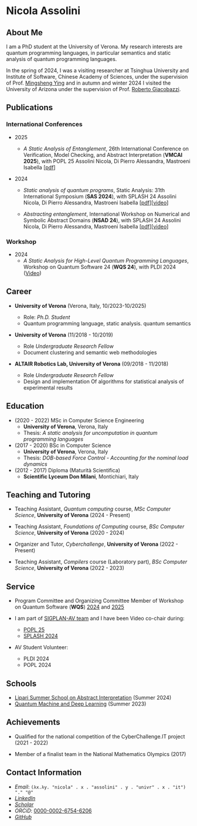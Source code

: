 # Nicola Assolini

<!-- Quantum Programming Languages PhD Student at the University of Verona -->

## About Me

I am a PhD student at the University of Verona. 
My research interests are quantum programming languages, in particular semantics and static analysis of quantum programming languages.

In the spring of 2024, I was a visiting researcher at Tsinghua University and Institute of Software, Chinese Academy of Sciences, under the supervision of Prof. [Mingsheng Ying](https://profiles.uts.edu.au/Mingsheng.Ying) and in autumn and winter 2024 I visited the University of Arizona under the supervision of Prof. [Roberto Giacobazzi](https://www2.cs.arizona.edu/people/giacobazzi/). 

<!--, category theory and topological quantum computing. -->
<!-- Recently I have been working on semantics of quantum loop and static analysis of quantum languages. -->

<!-- ## Markdown linting and style checking for Visual Studio Code

1. [Work Experience](#work-experience)
2. [Education](#education)
3. [Invited Talks](#invited-talks)
4. [Contact Information](#contact-information) -->

<!-- ## Ongoing Projects   -->
## Publications
### International Conferences
- 2025
    - *A Static Analysis of Entanglement*,
    26th International Conference on Verification, Model Checking, and Abstract Interpretation (**VMCAI 2025**), with POPL 25
    Assolini Nicola, Di Pierro Alessandra, Mastroeni Isabella  [[pdf](pdf/VMCAI_25___Entanglement_Analysis.pdf)]

- 2024
    - *Static analysis of quantum programs*,
    Static Analysis: 31th International Symposium (**SAS 2024**), with SPLASH 24
    Assolini Nicola, Di Pierro Alessandra, Mastroeni Isabella  [[pdf](pdf/sas24.pdf)][[video](https://www.youtube.com/live/F6a0SatXWmU?si=oI6aIHtvuUc1srR9&t=21024)]
    
    - *Abstracting entanglement*, 
    International Workshop on Numerical and Symbolic Abstract Domains (**NSAD 24**), with SPLASH 24
    Assolini Nicola, Di Pierro Alessandra, Mastroeni Isabella [[pdf](pdf/nsad24.pdf)][[video](https://www.youtube.com/live/AkIzUufinWY?si=Mukzv90_3aSWVgT8&t=28255)]


### Workshop

- 2024
    - *A Static Analysis for High-Level Quantum Programming Languages*, Workshop on Quantum Software 24 (**WQS 24**), with PLDI 2024 ([Video](https://www.youtube.com/watch?v=og-IOQeiqh0))




## Career

- **University of Verona** (Verona, Italy, 10/2023-10/2025)
  - Role: *Ph.D. Student*
  - Quantum programming language, static analysis. quantum semantics

- **University of Verona** (11/2018 - 10/2019)  
  - Role *Undergraduate Research Fellow*
  - Document clustering and semantic web methodologies

 - **ALTAIR Robotics Lab, University of Verona** (09/2018 - 11/2018)
   - Role *Undergraduate Research Fellow*
   - Design and implementation Of algorithms for statistical analysis of experimental results

## Education

- (2020 - 2022) MSc in Computer Science Engineering
  - **University of Verona**, Verona, Italy
  - Thesis: *A static analysis for uncomputation in quantum programming languages*
- (2017 - 2020) BSc in Computer Science
  - **University of Verona**, Verona, Italy
  - Thesis: *DOB-based Force Control - Accounting for the nominal load dynamics*
- (2012 - 2017) Diploma (Maturità Scientifica)
  - **Scientific Lyceum Don Milani**, Montichiari, Italy

## Teaching and Tutoring

- Teaching Assistant, *Quantum computing* course, *MSc Computer Science*, **University of Verona** (2024 - Present)

- Teaching Assistant, *Foundations of Computing* course, *BSc Computer Science*, **University of Verona** (2020 - 2024)

- Organizer and Tutor, *Cyberchallenge*, **University of Verona** (2022 - Present)

- Teaching Assistant, *Compilers* course (Laboratory part), *BSc Computer Science*, **University of Verona** (2022 - 2023)


## Service

- Program Committee and Organizing Committee Member of Workshop on Quantum Software (**WQS**) [2024](https://pldi24.sigplan.org/home/wqs-2024) and [2025](https://pldi25.sigplan.org/home/wqs-2025)

- I am part of [SIGPLAN-AV team](https://www.sigplan.org/AV/) and I have been Video co-chair during:
    - [POPL 25](https://popl25.sigplan.org/committee/POPL-2025-av-committee)
    - [SPLASH 2024](https://2024.splashcon.org/committee/splash-2024-organizing-committee)
- AV Student Volunteer:
    - PLDI 2024
    - POPL 2024


<!-- ## Academic service
- Reviewer for:
  - Quantum Machine Intelligence
- Program and Organizing Committee:
  - [Workshop on Quantum Software (2024)](https://pldi24.sigplan.org/home/wqs-2024)  
- Video Chair: [SPLASH (2024)](https://2024.splashcon.org/committee/splash-2024-organizing-committee)
  -->

## Schools 
- [Lipari Summer School on Abstract Interpretation](https://absint24.liparischool.it/) (Summer 2024)
- [Quantum Machine and Deep Learning](https://cism.it/en/activities/courses/J2302/#:~:text=EQAI%202023%20%2D%20QUANTUM%20MACHINE%20AND%20DEEP%20LEARNING) (Summer 2023)


## Achievements 
- Qualified for the national competition of the CyberChallenge.IT project (2021 - 2022)

- Member of a finalist team in the National Mathematics Olympics (2017)



## Contact Information

- *Email*: ```(λx.λy. "nicola" . x . "assolini" . y . "univr" . x . "it") "." "@"``` <!-- nicola.assolini \<at\> univr.it -->
- [*LinkedIn*](https://it.linkedin.com/in/nicola-assolini-73508516a)
- [*Scholar*](https://scholar.google.com/citations?user=wKwxnKkAAAAJ&hl=it)
- *ORCiD*: [0000-0002-6754-6206](https://orcid.org/0000-0002-6754-6206)
- [*GitHub*](https://github.com/NicolaAssolini98)

